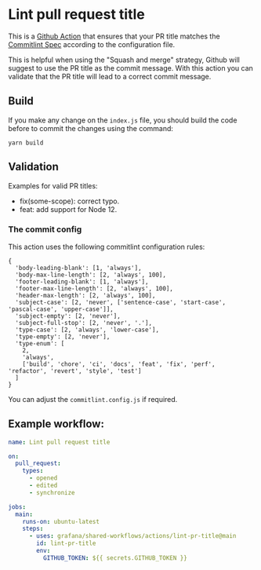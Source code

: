 # Lint pull request title

This is a [Github Action](https://github.com/features/actions) that ensures that your PR title matches the [Commitlint Spec](https://github.com/conventional-changelog/commitlint) according to the configuration file.

This is helpful when using the "Squash and merge" strategy, Github will suggest to use the PR title as the commit message. With this action you can validate that the PR title will lead to a correct commit message.

## Build

If you make any change on the `index.js` file, you should build the code before to commit the changes using the command:

```
yarn build
```

## Validation

Examples for valid PR titles:

- fix(some-scope): correct typo.
- feat: add support for Node 12.

### The commit config

This action uses the following commitlint configuration rules:

```
{
  'body-leading-blank': [1, 'always'],
  'body-max-line-length': [2, 'always', 100],
  'footer-leading-blank': [1, 'always'],
  'footer-max-line-length': [2, 'always', 100],
  'header-max-length': [2, 'always', 100],
  'subject-case': [2, 'never', ['sentence-case', 'start-case', 'pascal-case', 'upper-case']],
  'subject-empty': [2, 'never'],
  'subject-full-stop': [2, 'never', '.'],
  'type-case': [2, 'always', 'lower-case'],
  'type-empty': [2, 'never'],
  'type-enum': [
    2,
    'always',
    ['build', 'chore', 'ci', 'docs', 'feat', 'fix', 'perf', 'refactor', 'revert', 'style', 'test']
  ]
}
```

You can adjust the `commitlint.config.js` if required.

## Example workflow:

```yml
name: Lint pull request title

on:
  pull_request:
    types:
      - opened
      - edited
      - synchronize

jobs:
  main:
    runs-on: ubuntu-latest
    steps:
      - uses: grafana/shared-workflows/actions/lint-pr-title@main
        id: lint-pr-title
        env:
          GITHUB_TOKEN: ${{ secrets.GITHUB_TOKEN }}
```
